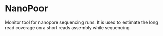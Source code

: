 # NanoPoor
Monitor tool for nanopore sequencing runs. It is used to estimate the long read coverage on a short reads assembly while sequencing
